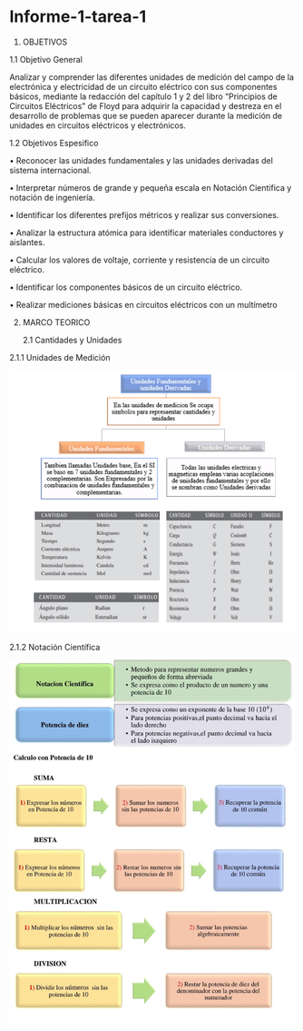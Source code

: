 # Informe-1-tarea-1
  1. OBJETIVOS 
 
1.1 Objetivo General

Analizar y comprender las diferentes unidades de medición del campo de la electrónica y electricidad de un circuito eléctrico con sus componentes básicos, mediante la redacción del capítulo 1 y 2 del libro “Principios de Circuitos Eléctricos” de Floyd para adquirir la capacidad y destreza en el desarrollo de problemas que se pueden aparecer durante la medición de unidades en circuitos eléctricos y electrónicos.

1.2 Objetivos Espesifico

•	Reconocer las unidades fundamentales y las unidades derivadas del sistema internacional.

•	Interpretar números de grande y pequeña escala en Notación Científica y notación de ingeniería. 

•	Identificar los diferentes prefijos métricos y realizar sus conversiones. 

•	 Analizar la estructura atómica para identificar materiales conductores y aislantes.

•	Calcular los valores de voltaje, corriente y resistencia de un circuito eléctrico.

•	Identificar los componentes básicos de un circuito eléctrico.

•	Realizar mediciones básicas en circuitos eléctricos con un multímetro

2. MARCO TEORICO
  
      2.1 Cantidades y Unidades
      
2.1.1 Unidades de Medición

![](https://github.com/dasalazar20/Informe-1-tarea-1/blob/main/Imagenes/IMG1.png)

2.1.2 Notación Científica 

![](https://github.com/dasalazar20/Informe-1-tarea-1/blob/main/Imagenes/Informe%201%20Circuitos_4.jpg)

